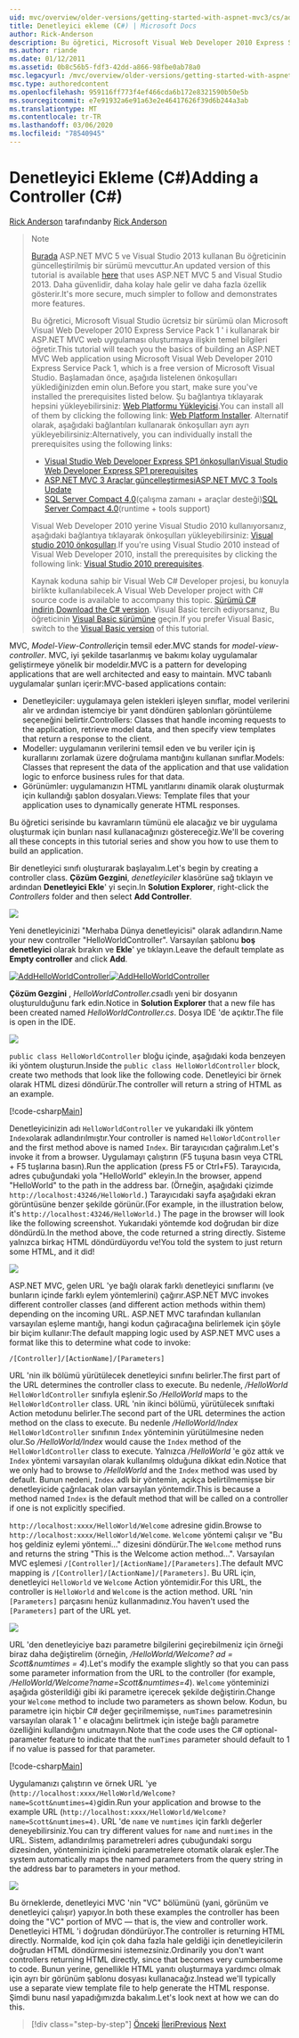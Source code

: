 ```yaml
---
uid: mvc/overview/older-versions/getting-started-with-aspnet-mvc3/cs/adding-a-controller
title: Denetleyici ekleme (C#) | Microsoft Docs
author: Rick-Anderson
description: Bu öğretici, Microsoft Visual Web Developer 2010 Express Service Pack 1 ' i kullanarak bir ASP.NET MVC web uygulaması oluşturmaya ilişkin temel bilgileri öğretir.
ms.author: riande
ms.date: 01/12/2011
ms.assetid: 0b8c56b5-fdf3-42dd-a866-98fbe0ab78a0
msc.legacyurl: /mvc/overview/older-versions/getting-started-with-aspnet-mvc3/cs/adding-a-controller
msc.type: authoredcontent
ms.openlocfilehash: 959116ff773f4ef466cda6b172e8321590b50e5b
ms.sourcegitcommit: e7e91932a6e91a63e2e46417626f39d6b244a3ab
ms.translationtype: MT
ms.contentlocale: tr-TR
ms.lasthandoff: 03/06/2020
ms.locfileid: "78540945"
---
```

# <a name="adding-a-controller-c"></a><span data-ttu-id="b9473-103">Denetleyici Ekleme (C#)</span><span class="sxs-lookup"><span data-stu-id="b9473-103">Adding a Controller (C#)</span></span>

<span data-ttu-id="b9473-104">[Rick Anderson](https://twitter.com/RickAndMSFT) tarafından</span><span class="sxs-lookup"><span data-stu-id="b9473-104">by [Rick Anderson](https://twitter.com/RickAndMSFT)</span></span>

> > [!NOTE]
> > <span data-ttu-id="b9473-105">[Burada](../../../getting-started/introduction/getting-started.md) ASP.NET MVC 5 ve Visual Studio 2013 kullanan Bu öğreticinin güncelleştirilmiş bir sürümü mevcuttur.</span><span class="sxs-lookup"><span data-stu-id="b9473-105">An updated version of this tutorial is available [here](../../../getting-started/introduction/getting-started.md) that uses ASP.NET MVC 5 and Visual Studio 2013.</span></span> <span data-ttu-id="b9473-106">Daha güvenlidir, daha kolay hale gelir ve daha fazla özellik gösterir.</span><span class="sxs-lookup"><span data-stu-id="b9473-106">It's more secure, much simpler to follow and demonstrates more features.</span></span>
> 
> 
> <span data-ttu-id="b9473-107">Bu öğretici, Microsoft Visual Studio ücretsiz bir sürümü olan Microsoft Visual Web Developer 2010 Express Service Pack 1 ' i kullanarak bir ASP.NET MVC web uygulaması oluşturmaya ilişkin temel bilgileri öğretir.</span><span class="sxs-lookup"><span data-stu-id="b9473-107">This tutorial will teach you the basics of building an ASP.NET MVC Web application using Microsoft Visual Web Developer 2010 Express Service Pack 1, which is a free version of Microsoft Visual Studio.</span></span> <span data-ttu-id="b9473-108">Başlamadan önce, aşağıda listelenen önkoşulları yüklediğinizden emin olun.</span><span class="sxs-lookup"><span data-stu-id="b9473-108">Before you start, make sure you've installed the prerequisites listed below.</span></span> <span data-ttu-id="b9473-109">Şu bağlantıya tıklayarak hepsini yükleyebilirsiniz: [Web Platformu Yükleyicisi](https://www.microsoft.com/web/gallery/install.aspx?appid=VWD2010SP1Pack).</span><span class="sxs-lookup"><span data-stu-id="b9473-109">You can install all of them by clicking the following link: [Web Platform Installer](https://www.microsoft.com/web/gallery/install.aspx?appid=VWD2010SP1Pack).</span></span> <span data-ttu-id="b9473-110">Alternatif olarak, aşağıdaki bağlantıları kullanarak önkoşulları ayrı ayrı yükleyebilirsiniz:</span><span class="sxs-lookup"><span data-stu-id="b9473-110">Alternatively, you can individually install the prerequisites using the following links:</span></span>
> 
> - [<span data-ttu-id="b9473-111">Visual Studio Web Developer Express SP1 önkoşulları</span><span class="sxs-lookup"><span data-stu-id="b9473-111">Visual Studio Web Developer Express SP1 prerequisites</span></span>](https://www.microsoft.com/web/gallery/install.aspx?appid=VWD2010SP1Pack)
> - [<span data-ttu-id="b9473-112">ASP.NET MVC 3 Araçlar güncelleştirmesi</span><span class="sxs-lookup"><span data-stu-id="b9473-112">ASP.NET MVC 3 Tools Update</span></span>](https://www.microsoft.com/web/gallery/install.aspx?appsxml=&amp;appid=MVC3)
> - <span data-ttu-id="b9473-113">[SQL Server Compact 4,0](https://www.microsoft.com/web/gallery/install.aspx?appid=SQLCE;SQLCEVSTools_4_0)(çalışma zamanı + araçlar desteği)</span><span class="sxs-lookup"><span data-stu-id="b9473-113">[SQL Server Compact 4.0](https://www.microsoft.com/web/gallery/install.aspx?appid=SQLCE;SQLCEVSTools_4_0)(runtime + tools support)</span></span>
> 
> <span data-ttu-id="b9473-114">Visual Web Developer 2010 yerine Visual Studio 2010 kullanıyorsanız, aşağıdaki bağlantıya tıklayarak önkoşulları yükleyebilirsiniz: [Visual studio 2010 önkoşulları](https://www.microsoft.com/web/gallery/install.aspx?appsxml=&amp;appid=VS2010SP1Pack).</span><span class="sxs-lookup"><span data-stu-id="b9473-114">If you're using Visual Studio 2010 instead of Visual Web Developer 2010, install the prerequisites by clicking the following link: [Visual Studio 2010 prerequisites](https://www.microsoft.com/web/gallery/install.aspx?appsxml=&amp;appid=VS2010SP1Pack).</span></span>
> 
> <span data-ttu-id="b9473-115">Kaynak koduna sahip bir Visual Web C# Developer projesi, bu konuyla birlikte kullanılabilecek.</span><span class="sxs-lookup"><span data-stu-id="b9473-115">A Visual Web Developer project with C# source code is available to accompany this topic.</span></span> <span data-ttu-id="b9473-116">[Sürümü C# indirin](https://code.msdn.microsoft.com/Introduction-to-MVC-3-10d1b098).</span><span class="sxs-lookup"><span data-stu-id="b9473-116">[Download the C# version](https://code.msdn.microsoft.com/Introduction-to-MVC-3-10d1b098).</span></span> <span data-ttu-id="b9473-117">Visual Basic tercih ediyorsanız, Bu öğreticinin [Visual Basic sürümüne](../vb/intro-to-aspnet-mvc-3.md) geçin.</span><span class="sxs-lookup"><span data-stu-id="b9473-117">If you prefer Visual Basic, switch to the [Visual Basic version](../vb/intro-to-aspnet-mvc-3.md) of this tutorial.</span></span>

<span data-ttu-id="b9473-118">MVC, *Model-View-Controller*için temsil eder.</span><span class="sxs-lookup"><span data-stu-id="b9473-118">MVC stands for *model-view-controller*.</span></span> <span data-ttu-id="b9473-119">MVC, iyi şekilde tasarlanmış ve bakımı kolay uygulamalar geliştirmeye yönelik bir modeldir.</span><span class="sxs-lookup"><span data-stu-id="b9473-119">MVC is a pattern for developing applications that are well architected and easy to maintain.</span></span> <span data-ttu-id="b9473-120">MVC tabanlı uygulamalar şunları içerir:</span><span class="sxs-lookup"><span data-stu-id="b9473-120">MVC-based applications contain:</span></span>

- <span data-ttu-id="b9473-121">Denetleyiciler: uygulamaya gelen istekleri işleyen sınıflar, model verilerini alır ve ardından istemciye bir yanıt döndüren şablonları görüntüleme seçeneğini belirtir.</span><span class="sxs-lookup"><span data-stu-id="b9473-121">Controllers: Classes that handle incoming requests to the application, retrieve model data, and then specify view templates that return a response to the client.</span></span>
- <span data-ttu-id="b9473-122">Modeller: uygulamanın verilerini temsil eden ve bu veriler için iş kurallarını zorlamak üzere doğrulama mantığını kullanan sınıflar.</span><span class="sxs-lookup"><span data-stu-id="b9473-122">Models: Classes that represent the data of the application and that use validation logic to enforce business rules for that data.</span></span>
- <span data-ttu-id="b9473-123">Görünümler: uygulamanızın HTML yanıtlarını dinamik olarak oluşturmak için kullandığı şablon dosyaları.</span><span class="sxs-lookup"><span data-stu-id="b9473-123">Views: Template files that your application uses to dynamically generate HTML responses.</span></span>

<span data-ttu-id="b9473-124">Bu öğretici serisinde bu kavramların tümünü ele alacağız ve bir uygulama oluşturmak için bunları nasıl kullanacağınızı göstereceğiz.</span><span class="sxs-lookup"><span data-stu-id="b9473-124">We'll be covering all these concepts in this tutorial series and show you how to use them to build an application.</span></span>

<span data-ttu-id="b9473-125">Bir denetleyici sınıfı oluşturarak başlayalım.</span><span class="sxs-lookup"><span data-stu-id="b9473-125">Let's begin by creating a controller class.</span></span> <span data-ttu-id="b9473-126">**Çözüm Gezgini**, *denetleyiciler* klasörüne sağ tıklayın ve ardından **Denetleyici Ekle**' yi seçin.</span><span class="sxs-lookup"><span data-stu-id="b9473-126">In **Solution Explorer**, right-click the *Controllers* folder and then select **Add Controller**.</span></span>

[![](adding-a-controller/_static/image2.png)](adding-a-controller/_static/image1.png)

<span data-ttu-id="b9473-127">Yeni denetleyicinizi "Merhaba Dünya denetleyicisi" olarak adlandırın.</span><span class="sxs-lookup"><span data-stu-id="b9473-127">Name your new controller "HelloWorldController".</span></span> <span data-ttu-id="b9473-128">Varsayılan şablonu **boş denetleyici** olarak bırakın ve **Ekle**' ye tıklayın.</span><span class="sxs-lookup"><span data-stu-id="b9473-128">Leave the default template as **Empty controller** and click **Add**.</span></span>

<span data-ttu-id="b9473-129">[![AddHelloWorldController](adding-a-controller/_static/image4.png)](adding-a-controller/_static/image3.png)</span><span class="sxs-lookup"><span data-stu-id="b9473-129">[![AddHelloWorldController](adding-a-controller/_static/image4.png)](adding-a-controller/_static/image3.png)</span></span>

<span data-ttu-id="b9473-130">**Çözüm Gezgini** , *HelloWorldController.cs*adlı yeni bir dosyanın oluşturulduğunu fark edin.</span><span class="sxs-lookup"><span data-stu-id="b9473-130">Notice in **Solution Explorer** that a new file has been created named *HelloWorldController.cs*.</span></span> <span data-ttu-id="b9473-131">Dosya IDE 'de açıktır.</span><span class="sxs-lookup"><span data-stu-id="b9473-131">The file is open in the IDE.</span></span>

![](adding-a-controller/_static/image5.png)

<span data-ttu-id="b9473-132">`public class HelloWorldController` bloğu içinde, aşağıdaki koda benzeyen iki yöntem oluşturun.</span><span class="sxs-lookup"><span data-stu-id="b9473-132">Inside the `public class HelloWorldController` block, create two methods that look like the following code.</span></span> <span data-ttu-id="b9473-133">Denetleyici bir örnek olarak HTML dizesi döndürür.</span><span class="sxs-lookup"><span data-stu-id="b9473-133">The controller will return a string of HTML as an example.</span></span>

[!code-csharp[Main](adding-a-controller/samples/sample1.cs)]

<span data-ttu-id="b9473-134">Denetleyicinizin adı `HelloWorldController` ve yukarıdaki ilk yöntem `Index`olarak adlandırılmıştır.</span><span class="sxs-lookup"><span data-stu-id="b9473-134">Your controller is named `HelloWorldController` and the first method above is named `Index`.</span></span> <span data-ttu-id="b9473-135">Bir tarayıcıdan çağıralım.</span><span class="sxs-lookup"><span data-stu-id="b9473-135">Let's invoke it from a browser.</span></span> <span data-ttu-id="b9473-136">Uygulamayı çalıştırın (F5 tuşuna basın veya CTRL + F5 tuşlarına basın).</span><span class="sxs-lookup"><span data-stu-id="b9473-136">Run the application (press F5 or Ctrl+F5).</span></span> <span data-ttu-id="b9473-137">Tarayıcıda, adres çubuğundaki yola "HelloWorld" ekleyin.</span><span class="sxs-lookup"><span data-stu-id="b9473-137">In the browser, append "HelloWorld" to the path in the address bar.</span></span> <span data-ttu-id="b9473-138">(Örneğin, aşağıdaki çizimde `http://localhost:43246/HelloWorld.`) Tarayıcıdaki sayfa aşağıdaki ekran görüntüsüne benzer şekilde görünür.</span><span class="sxs-lookup"><span data-stu-id="b9473-138">(For example, in the illustration below, it's `http://localhost:43246/HelloWorld.`) The page in the browser will look like the following screenshot.</span></span> <span data-ttu-id="b9473-139">Yukarıdaki yöntemde kod doğrudan bir dize döndürdü.</span><span class="sxs-lookup"><span data-stu-id="b9473-139">In the method above, the code returned a string directly.</span></span> <span data-ttu-id="b9473-140">Sisteme yalnızca birkaç HTML döndürdüyordu ve!</span><span class="sxs-lookup"><span data-stu-id="b9473-140">You told the system to just return some HTML, and it did!</span></span>

![](adding-a-controller/_static/image6.png)

<span data-ttu-id="b9473-141">ASP.NET MVC, gelen URL 'ye bağlı olarak farklı denetleyici sınıflarını (ve bunların içinde farklı eylem yöntemlerini) çağırır.</span><span class="sxs-lookup"><span data-stu-id="b9473-141">ASP.NET MVC invokes different controller classes (and different action methods within them) depending on the incoming URL.</span></span> <span data-ttu-id="b9473-142">ASP.NET MVC tarafından kullanılan varsayılan eşleme mantığı, hangi kodun çağıracağına belirlemek için şöyle bir biçim kullanır:</span><span class="sxs-lookup"><span data-stu-id="b9473-142">The default mapping logic used by ASP.NET MVC uses a format like this to determine what code to invoke:</span></span>

`/[Controller]/[ActionName]/[Parameters]`

<span data-ttu-id="b9473-143">URL 'nin ilk bölümü yürütülecek denetleyici sınıfını belirler.</span><span class="sxs-lookup"><span data-stu-id="b9473-143">The first part of the URL determines the controller class to execute.</span></span> <span data-ttu-id="b9473-144">Bu nedenle, */HelloWorld* `HelloWorldController` sınıfıyla eşlenir.</span><span class="sxs-lookup"><span data-stu-id="b9473-144">So */HelloWorld* maps to the `HelloWorldController` class.</span></span> <span data-ttu-id="b9473-145">URL 'nin ikinci bölümü, yürütülecek sınıftaki Action metodunu belirler.</span><span class="sxs-lookup"><span data-stu-id="b9473-145">The second part of the URL determines the action method on the class to execute.</span></span> <span data-ttu-id="b9473-146">Bu nedenle */HelloWorld/Index* `HelloWorldController` sınıfının `Index` yönteminin yürütülmesine neden olur.</span><span class="sxs-lookup"><span data-stu-id="b9473-146">So */HelloWorld/Index* would cause the `Index` method of the `HelloWorldController` class to execute.</span></span> <span data-ttu-id="b9473-147">Yalnızca */HelloWorld* 'e göz attık ve `Index` yöntemi varsayılan olarak kullanılmış olduğuna dikkat edin.</span><span class="sxs-lookup"><span data-stu-id="b9473-147">Notice that we only had to browse to */HelloWorld* and the `Index` method was used by default.</span></span> <span data-ttu-id="b9473-148">Bunun nedeni, `Index` adlı bir yöntemin, açıkça belirtilmemişse bir denetleyicide çağrılacak olan varsayılan yöntemdir.</span><span class="sxs-lookup"><span data-stu-id="b9473-148">This is because a method named `Index` is the default method that will be called on a controller if one is not explicitly specified.</span></span>

<span data-ttu-id="b9473-149">`http://localhost:xxxx/HelloWorld/Welcome` adresine gidin.</span><span class="sxs-lookup"><span data-stu-id="b9473-149">Browse to `http://localhost:xxxx/HelloWorld/Welcome`.</span></span> <span data-ttu-id="b9473-150">`Welcome` yöntemi çalışır ve "Bu hoş geldiniz eylemi yöntemi..." dizesini döndürür.</span><span class="sxs-lookup"><span data-stu-id="b9473-150">The `Welcome` method runs and returns the string "This is the Welcome action method...".</span></span> <span data-ttu-id="b9473-151">Varsayılan MVC eşlemesi `/[Controller]/[ActionName]/[Parameters]`.</span><span class="sxs-lookup"><span data-stu-id="b9473-151">The default MVC mapping is `/[Controller]/[ActionName]/[Parameters]`.</span></span> <span data-ttu-id="b9473-152">Bu URL için, denetleyici `HelloWorld` ve `Welcome` Action yöntemidir.</span><span class="sxs-lookup"><span data-stu-id="b9473-152">For this URL, the controller is `HelloWorld` and `Welcome` is the action method.</span></span> <span data-ttu-id="b9473-153">URL 'nin `[Parameters]` parçasını henüz kullanmadınız.</span><span class="sxs-lookup"><span data-stu-id="b9473-153">You haven't used the `[Parameters]` part of the URL yet.</span></span>

![](adding-a-controller/_static/image7.png)

<span data-ttu-id="b9473-154">URL 'den denetleyiciye bazı parametre bilgilerini geçirebilmeniz için örneği biraz daha değiştirelim (örneğin, */HelloWorld/Welcome? ad = Scott&amp;numtimes = 4*).</span><span class="sxs-lookup"><span data-stu-id="b9473-154">Let's modify the example slightly so that you can pass some parameter information from the URL to the controller (for example, */HelloWorld/Welcome?name=Scott&amp;numtimes=4*).</span></span> <span data-ttu-id="b9473-155">`Welcome` yönteminizi aşağıda gösterildiği gibi iki parametre içerecek şekilde değiştirin.</span><span class="sxs-lookup"><span data-stu-id="b9473-155">Change your `Welcome` method to include two parameters as shown below.</span></span> <span data-ttu-id="b9473-156">Kodun, bu parametre için hiçbir C# değer geçirilmemişse, `numTimes` parametresinin varsayılan olarak 1 ' e olacağını belirtmek için isteğe bağlı parametre özelliğini kullandığını unutmayın.</span><span class="sxs-lookup"><span data-stu-id="b9473-156">Note that the code uses the C# optional-parameter feature to indicate that the `numTimes` parameter should default to 1 if no value is passed for that parameter.</span></span>

[!code-csharp[Main](adding-a-controller/samples/sample2.cs)]

<span data-ttu-id="b9473-157">Uygulamanızı çalıştırın ve örnek URL 'ye (`http://localhost:xxxx/HelloWorld/Welcome?name=Scott&numtimes=4)`gidin.</span><span class="sxs-lookup"><span data-stu-id="b9473-157">Run your application and browse to the example URL (`http://localhost:xxxx/HelloWorld/Welcome?name=Scott&numtimes=4)`.</span></span> <span data-ttu-id="b9473-158">URL 'de `name` ve `numtimes` için farklı değerler deneyebilirsiniz.</span><span class="sxs-lookup"><span data-stu-id="b9473-158">You can try different values for `name` and `numtimes` in the URL.</span></span> <span data-ttu-id="b9473-159">Sistem, adlandırılmış parametreleri adres çubuğundaki sorgu dizesinden, yönteminizin içindeki parametrelere otomatik olarak eşler.</span><span class="sxs-lookup"><span data-stu-id="b9473-159">The system automatically maps the named parameters from the query string in the address bar to parameters in your method.</span></span>

![](adding-a-controller/_static/image8.png)

<span data-ttu-id="b9473-160">Bu örneklerde, denetleyici MVC 'nin "VC" bölümünü (yani, görünüm ve denetleyici çalışır) yapıyor.</span><span class="sxs-lookup"><span data-stu-id="b9473-160">In both these examples the controller has been doing the "VC" portion of MVC — that is, the view and controller work.</span></span> <span data-ttu-id="b9473-161">Denetleyici HTML 'i doğrudan döndürüyor.</span><span class="sxs-lookup"><span data-stu-id="b9473-161">The controller is returning HTML directly.</span></span> <span data-ttu-id="b9473-162">Normalde, kod için çok daha fazla hale geldiği için denetleyicilerin doğrudan HTML döndürmesini istemezsiniz.</span><span class="sxs-lookup"><span data-stu-id="b9473-162">Ordinarily you don't want controllers returning HTML directly, since that becomes very cumbersome to code.</span></span> <span data-ttu-id="b9473-163">Bunun yerine, genellikle HTML yanıtı oluşturmaya yardımcı olmak için ayrı bir görünüm şablonu dosyası kullanacağız.</span><span class="sxs-lookup"><span data-stu-id="b9473-163">Instead we'll typically use a separate view template file to help generate the HTML response.</span></span> <span data-ttu-id="b9473-164">Şimdi bunu nasıl yapadığımızda bakalım.</span><span class="sxs-lookup"><span data-stu-id="b9473-164">Let's look next at how we can do this.</span></span>

> [!div class="step-by-step"]
> <span data-ttu-id="b9473-165">[Önceki](intro-to-aspnet-mvc-3.md)
> [İleri](adding-a-view.md)</span><span class="sxs-lookup"><span data-stu-id="b9473-165">[Previous](intro-to-aspnet-mvc-3.md)
[Next](adding-a-view.md)</span></span>

